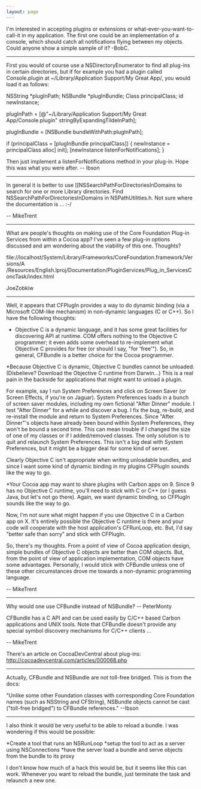 ```yaml
---
layout: page
---
```




I'm interested in accepting plugins or extensions or what-ever-you-want-to-call-it in my application. The first one could be an implementation of a console, which should catch all notifications flying between my objects. Could anyone show a simple sample of it? -BobC. 

----

First you would of course use a NSDirectoryEnumerator to find all plug-ins in certain directories, but if for example you had a plugin called Console.plugin at ~/Library/Application Support/My Great App/, you would load it as follows:

 <nowiki>
NSString *plugInPath;
NSBundle *plugInBundle;
Class principalClass;
id newInstance;

plugInPath = [@"~/Library/Application Support/My Great App/Console.plugin"
    stringByExpandingTildeInPath];

plugInBundle = [NSBundle bundleWithPath:plugInPath];

if (principalClass = [plugInBundle principalClass])
{
    newInstance = principalClass alloc] init];
    [newInstance listenForNotifications];
}
</nowiki>

Then just implement a listenForNotifications method in your plug-in. Hope this was what you were after.
-- Ibson

----

In general it is better to use [[NSSearchPathForDirectoriesInDomains to search for one or more Library directories. Find NSSearchPathForDirectoriesInDomains in NSPathUtilities.h. Not sure where the documentation is ... :-/

-- MikeTrent

----

What are people's thoughts on making use of the Core Foundation Plug-in Services from within a Cocoa app? I've seen a few plug-in options discussed and am wondering about the viability of this one. Thoughts?

file://localhost/System/Library/Frameworks/CoreFoundation.framework/Versions/A
/Resources/English.lproj/Documentation/PluginServices/Plug_in_ServicesConcTask/index.html

JoeZobkiw

----

Well, it appears that CFPlugIn provides a way to do dynamic binding (via a Microsoft COM-like mechanism) in non-dynamic languages (C or C++). So I have the following thoughts:


* Objective C is a dynamic language, and it has some great facilities for discovering API at runtime. COM offers nothing to the Objective C programmer; it even adds some overhead to re-implement what Objective C provides for free (or should I say, "for 'free'"). So, in general, CFBundle is a better choice for the Cocoa programmer.

*Because Objective C is dynamic, Objective C bundles cannot be unloaded. (Disbelieve? Download the Objective C runtime from Darwin...) This is a real pain in the backside for applications that might want to unload a plugin.

For example, say I run System Preferences and click on Screen Saver (or Screen Effects, if you're on Jaguar). System Preferences loads in a bunch of screen saver modules, including my own fictional "After Dinner" module. I test "After Dinner" for a while and discover a bug. I fix the bug, re-build, and re-install the module and return to System Preferences. Since "After Dinner"'s objects have already been bound within System Preferences, they won't be bound a second time. This can mean trouble if I changed the size of one of my classes or if I added/removed classes. The only solution is to quit and relaunch System Preferences. This isn't a big deal with System Preferences, but it might be a bigger deal for some kind of server. 

Clearly Objective C isn't appropriate when writing unloadable bundles, and since I want some kind of dynamic binding in my plugins CFPlugIn sounds like the way to go.

*Your Cocoa app may want to share plugins with Carbon apps on 9. Since 9 has no Objective C runtime, you'll need to stick with C or C++ (or I guess Java, but let's not go there). Again, we want dynamic binding, so CFPlugIn sounds like the way to go.

Now, I'm not sure what might happen if you use Objective C in a Carbon app on X. It's entirely possible the Objective C runtime is there and your code will cooperate with the host application's CFRunLoop, etc. But, I'd say "better safe than sorry" and stick with CFPlugIn.


So, there's my thoughts. From a point of view of Cocoa application design, simple bundles of Objective C objects are better than COM objects. But, from the point of view of application implementation, COM objects have some advantages. Personally, I would stick with CFBundle unless one of these other circumstances drove me towards a non-dynamic programming language.

-- MikeTrent

----

Why would one use CFBundle instead of NSBundle? -- PeterMonty

CFBundle has a C API and can be used easily by C/C++ based Carbon applications and UNIX tools. Note that CFBundle doesn't provide any special symbol discovery mechanisms for C/C++ clients ...

-- MikeTrent

There's an article on CocoaDevCentral about plug-ins:
http://cocoadevcentral.com/articles/000068.php

----
Actually, CFBundle and NSBundle are not toll-free bridged. This is from the docs:

"Unlike some other Foundation classes with corresponding Core Foundation names (such as NSString and CFString), NSBundle objects cannot be cast ("toll-free bridged") to CFBundle references."
--Ibson

----

I also think it would be very useful to be able to reload a bundle. I was wondering if this would be possible:


*Create a tool that runs an NSRunLoop
*setup the tool to act as a server using NSConnections
*have the server load a bundle and serve objects from the bundle to its proxy


I don't know how much of a hack this would be, but it seems like this can work. Whenever you want to reload the bundle, just terminate the task and relaunch a new one.
